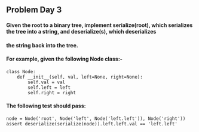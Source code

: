 ## Problem Day 3
#### Given the root to a binary tree, implement serialize(root), which serializes the tree into a string, and deserialize(s), which deserializes 
#### the string back into the tree.

#### For example, given the following Node class:-
```
class Node:
    def __init__(self, val, left=None, right=None):
        self.val = val
        self.left = left
        self.right = right
```

#### The following test should pass:
```
node = Node('root', Node('left', Node('left.left')), Node('right'))
assert deserialize(serialize(node)).left.left.val == 'left.left'
```
